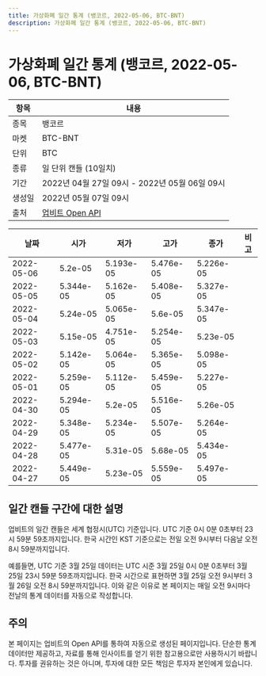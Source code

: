 ```yaml
---
title: 가상화폐 일간 통계 (뱅코르, 2022-05-06, BTC-BNT)
description: 가상화폐 일간 통계 (뱅코르, 2022-05-06, BTC-BNT)
---
```



가상화폐 일간 통계 (뱅코르, 2022-05-06, BTC-BNT)
===

|항목|내용|
|--|--|
|종목|뱅코르|
|마켓|BTC-BNT|
|단위|BTC|
|종류|일 단위 캔들 (10일치)|
|기간|2022년 04월 27일 09시 - 2022년 05월 06일 09시|
|생성일|2022년 05월 07일 09시|
|출처|[업비트 Open API](https://docs.upbit.com)|


|날짜|시가|저가|고가|종가|비고|
|--|--|--|--|--|--|
|2022-05-06|5.2e-05|5.193e-05|5.476e-05|5.226e-05|    |
|2022-05-05|5.344e-05|5.162e-05|5.408e-05|5.327e-05|    |
|2022-05-04|5.24e-05|5.065e-05|5.6e-05|5.347e-05|    |
|2022-05-03|5.15e-05|4.751e-05|5.254e-05|5.23e-05|    |
|2022-05-02|5.142e-05|5.064e-05|5.365e-05|5.098e-05|    |
|2022-05-01|5.259e-05|5.112e-05|5.459e-05|5.227e-05|    |
|2022-04-30|5.294e-05|5.2e-05|5.516e-05|5.26e-05|    |
|2022-04-29|5.348e-05|5.234e-05|5.507e-05|5.264e-05|    |
|2022-04-28|5.477e-05|5.31e-05|5.68e-05|5.434e-05|    |
|2022-04-27|5.449e-05|5.23e-05|5.559e-05|5.497e-05|    |


일간 캔들 구간에 대한 설명
---


업비트의 일간 캔들은 세계 협정시(UTC) 기준입니다. 
UTC 기준 0시 0분 0초부터 23시 59분 59초까지입니다. 
한국 시간인 KST 기준으로는 전일 오전 9시부터 다음날 오전 8시 59분까지입니다. 


예를들면, UTC 기준 3월 25일 데이터는 UTC 시준 3월 25일 0시 0분 0초부터 3월 25일 23시 59분 59초까지입니다. 
한국 시간으로 표현하면 3월 25일 오전 9시부터 3월 26일 오전 8시 59분까지입니다. 
이와 같은 이유로 본 페이지는 매일 오전 9시마다 전날의 통계 데이터를 자동으로 작성합니다. 


주의
---


본 페이지는 업비트의 Open API를 통하여 자동으로 생성된 페이지입니다. 
단순한 통계 데이터만 제공하고, 자료를 통해 인사이트를 얻기 위한 참고용으로만 사용하시기 바랍니다. 
투자를 권유하는 것은 아니며, 투자에 대한 모든 책임은 투자자 본인에게 있습니다. 
